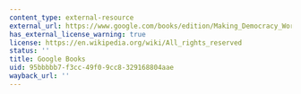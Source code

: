 ```yaml
---
content_type: external-resource
external_url: https://www.google.com/books/edition/Making_Democracy_Work/gKZP8_Tp27UC?hl=en&gbpv=1
has_external_license_warning: true
license: https://en.wikipedia.org/wiki/All_rights_reserved
status: ''
title: Google Books
uid: 95bbbbb7-f3cc-49f0-9cc8-329168804aae
wayback_url: ''
---
```

